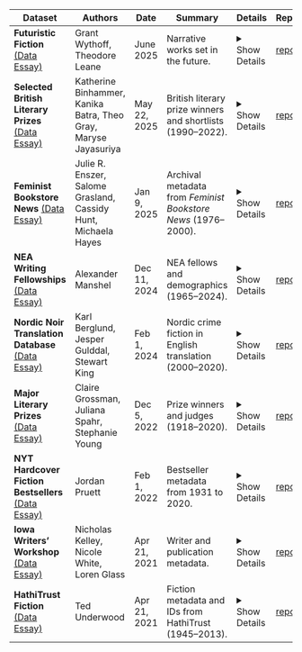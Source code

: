 | Dataset                                                                                            | Authors                                                         | Date         | Summary                                                       | Details                                                                                                                                                                                                                                                                                                                                                                                                          | Repo                                                                                               |
| -------------------------------------------------------------------------------------------------- | --------------------------------------------------------------- | ------------ | ------------------------------------------------------------- | ---------------------------------------------------------------------------------------------------------------------------------------------------------------------------------------------------------------------------------------------------------------------------------------------------------------------------------------------------------------------------------------------------------------- | -------------------------------------------------------------------------------------------------- |
| **Futuristic Fiction** [(Data Essay)](https://doi.org/10.18737/552626)                             | Grant Wythoff, Theodore Leane                                   | June 2025    | Narrative works set in the future.                            | <details><summary>Show Details</summary>This dataset contains metadata for 2.5k English-language narrative works set in the future, each marked with its release year and the year it takes place.</details>                                                                                                                                                                                                     | [repo](https://github.com/Post45-Data-Collective/data/tree/main/futuristic_fiction)                |
| **Selected British Literary Prizes** [(Data Essay)](https://doi.org/10.18737/961425)               | Katherine Binhammer, Kanika Batra, Theo Gray, Maryse Jayasuriya | May 22, 2025 | British literary prize winners and shortlists (1990–2022).    | <details><summary>Show Details</summary>The Selected British Literary Prizes (SBLP) dataset contains information on nine major literary prizes in the U.K. from 1990 to 2022 and demographic information on 682 prize winners and shortlisted authors. Prizes include the James Tait Black, Costa, Booker, Women’s, Gold Dagger, British Science Fiction, T.S. Eliot, Ted Hughes, and Baillie Gifford.</details> | [repo](https://github.com/Post45-Data-Collective/data/tree/main/british_literary_prizes)           |
| **Feminist Bookstore News** [(Data Essay)](https://doi.org/10.18737/410409)                        | Julie R. Enszer, Salome Grasland, Cassidy Hunt, Michaela Hayes  | Jan 9, 2025  | Archival metadata from _Feminist Bookstore News_ (1976–2000). | <details><summary>Show Details</summary>This dataset contains metadata for all articles and issues of _Feminist Bookstore News_ from 1976 to 2000.</details>                                                                                                                                                                                                                                                     | [repo](https://github.com/Post45-Data-Collective/data/tree/main/feminist_bookstore_news)           |
| **NEA Writing Fellowships** [(Data Essay)](https://doi.org/10.18737/096734)                        | Alexander Manshel                                               | Dec 11, 2024 | NEA fellows and demographics (1965–2024).                     | <details><summary>Show Details</summary>This dataset contains a comprehensive list of writers sponsored by NEA fellowships from the organization’s founding in 1965 through 2024, including demographics, education, and geographic data.</details>                                                                                                                                                              | [repo](https://github.com/Post45-Data-Collective/data/tree/main/nea_writing_fellowships)           |
| **Nordic Noir Translation Database** [(Data Essay)](https://doi.org/10.18737/CNJV1733p4520240201)  | Karl Berglund, Jesper Gulddal, Stewart King                     | Feb 1, 2024  | Nordic crime fiction in English translation (2000–2020).      | <details><summary>Show Details</summary>This dataset contains bibliographic records of all translations of Nordic crime fiction for adults, written in Danish, Finnish, Icelandic, Norwegian, or Swedish and published in English during 2000–2020.</details>                                                                                                                                                    | [repo](https://github.com/Post45-Data-Collective/data/tree/main/nordic_noir_translation_database)  |
| **Major Literary Prizes** [(Data Essay)](https://doi.org/10.18737/CNJV1733p4520221212)             | Claire Grossman, Juliana Spahr, Stephanie Young                 | Dec 5, 2022  | Prize winners and judges (1918–2020).                         | <details><summary>Show Details</summary>The Index of Major Literary Prizes in the US includes data on the winners and judges of prizes for prose, poetry, or unspecified genres between 1918 and 2020 with a purse of $10,000 or more.</details>                                                                                                                                                                 | [repo](https://github.com/Post45-Data-Collective/data/tree/main/major_literary_prizes)             |
| **NYT Hardcover Fiction Bestsellers** [(Data Essay)](https://doi.org/10.18737/CNJV1733p4520220211) | Jordan Pruett                                                   | Feb 1, 2022  | Bestseller metadata from 1931 to 2020.                        | <details><summary>Show Details</summary>The _New York Times_ Hardcover Fiction Bestsellers dataset includes metadata about bestselling books from 1931 through 2020.</details>                                                                                                                                                                                                                                   | [repo](https://github.com/Post45-Data-Collective/data/tree/main/nyt_hardcover_fiction_bestsellers) |
| **Iowa Writers’ Workshop** [(Data Essay)](https://doi.org/10.18737/CNJV1733p4520210415)            | Nicholas Kelley, Nicole White, Loren Glass                      | Apr 21, 2021 | Writer and publication metadata.                              | <details><summary>Show Details</summary>The Program Era Project (PEP) has assembled three datasets related to the Iowa Writers’ Workshop (IWW), one of the most prestigious MFA programs in the US, including data on demographics, publications, and education.</details>                                                                                                                                       | [repo](https://github.com/Post45-Data-Collective/data/tree/main/iowa_writers_workshop)             |
| **HathiTrust Fiction** [(Data Essay)](https://data.post45.org/posts/hathitrust_post45_fiction/)    | Ted Underwood                                                   | Apr 21, 2021 | Fiction metadata and IDs from HathiTrust (1945–2013).         | <details><summary>Show Details</summary>This dataset contains metadata and HathiTrust IDs for fiction held by the [HathiTrust Digital Library](https://www.hathitrust.org/the-collection/) published between 1945 and 2013.</details>                                                                                                                                                                            | [repo](https://github.com/Post45-Data-Collective/data/tree/main/hathitrust_fiction)                |
